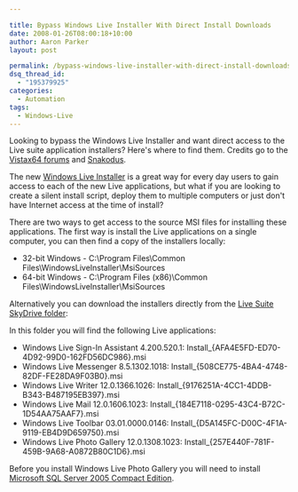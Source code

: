 ```yaml
---

title: Bypass Windows Live Installer With Direct Install Downloads
date: 2008-01-26T08:00:18+10:00
author: Aaron Parker
layout: post

permalink: /bypass-windows-live-installer-with-direct-install-downloads/
dsq_thread_id:
  - "195379925"
categories:
  - Automation
tags:
  - Windows-Live
---
```

Looking to bypass the Windows Live Installer and want direct access to the Live suite application installers? Here's where to find them. Credits go to the [Vistax64 forums](http://www.vistax64.com/windows-live/92348-windows-live-suite-downloads.html) and [Snakodus](http://snakodus.blogspot.com/2007/11/once-again-windows-live-products.html).

The new [Windows Live Installer](http://get.live.com/) is a great way for every day users to gain access to each of the new Live applications, but what if you are looking to create a silent install script, deploy them to multiple computers or just don't have Internet access at the time of install?

There are two ways to get access to the source MSI files for installing these applications. The first way is install the Live applications on a single computer, you can then find a copy of the installers locally:

* 32-bit Windows - C:\Program Files\Common Files\WindowsLiveInstaller\MsiSources
* 64-bit Windows - C:\Program Files (x86)\Common Files\WindowsLiveInstaller\MsiSources

Alternatively you can download the installers directly from the [Live Suite SkyDrive folder](http://cid-9e63a4688135fd45.skydrive.live.com/browse.aspx/LiveWave2EN):

In this folder you will find the following Live applications:

* Windows Live Sign-In Assistant 4.200.520.1: Install_{AFA4E5FD-ED70-4D92-99D0-162FD56DC986}.msi
* Windows Live Messenger 8.5.1302.1018: Install_{508CE775-4BA4-4748-82DF-FE28DA9F03B0}.msi
* Windows Live Writer 12.0.1366.1026: Install_{9176251A-4CC1-4DDB-B343-B487195EB397}.msi
* Windows Live Mail 12.0.1606.1023: Install_{184E7118-0295-43C4-B72C-1D54AA75AAF7}.msi
* Windows Live Toolbar 03.01.0000.0146: Install_{D5A145FC-D00C-4F1A-9119-EB4D9D659750}.msi
* Windows Live Photo Gallery 12.0.1308.1023: Install_{257E440F-781F-459B-9A68-A0872B80C1D6}.msi 

Before you install Windows Live Photo Gallery you will need to install [Microsoft SQL Server 2005 Compact Edition](http://www.microsoft.com/downloads/details.aspx?FamilyID=85e0c3ce-3fa1-453a-8ce9-af6ca20946c3&DisplayLang=en).
